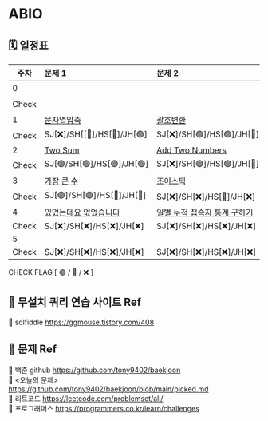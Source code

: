 # ABIO

## 🗓 일정표


|**주차**| **문제 1**                                   | **문제 2**                                  | **문제3**                                        |
| ---- |:-------------------------------------------|:------------------------------------------|:-----------------------------------------------|
|0     |                                            |                                           | [팰린드로미터](https://www.acmicpc.net/problem/4096) |
|Check |                                            |                                           | SJ[🟢]/SH[🟢]/HS[🟢]/JH[🟢]                    | 
|1     | [문자열압축](https://programmers.co.kr/learn/courses/30/lessons/60057) | [괄호변환](https://programmers.co.kr/learn/courses/30/lessons/60058) | [타겟넘버](https://programmers.co.kr/learn/courses/30/lessons/43165)      | 
|Check | SJ[❌]/SH[[🔺]/HS[🔺]/JH[🟢]                    | SJ[❌]/SH[🟢]/HS[🟢]/JH[🔺]                   | SJ[🟢]/SH[🟢]/HS[🔺]/JH[🟢]                        | 
|2     | [Two Sum](https://leetcode.com/problems/two-sum/) | [Add Two Numbers](https://leetcode.com/problems/add-two-numbers/) | [Reorder Data in Log Files](https://leetcode.com/problems/reorder-data-in-log-files/) | 
|Check | SJ[🟢/SH[🟢]/HS[🟢]/JH[🟢]                    | SJ[❌]/SH[🟢]/HS[🟢]/JH[🔺]                   | SJ[❌]/SH[🔺]/HS[❌]/JH[🔺]                        | 
|3     |[가장 큰 수](https://programmers.co.kr/learn/courses/30/lessons/42746)|[조이스틱](https://programmers.co.kr/learn/courses/30/lessons/42860)|[큰 수 만들기](https://programmers.co.kr/learn/courses/30/lessons/42883)| 
|Check | SJ[🟢]/SH[🟢]/HS[🔺]/JH[🔺]                    | SJ[❌]/SH[❌]/HS[🔺]/JH[❌]                   | SJ[❌]/SH[❌]/HS[🔺]/JH[❌]                        | 
|4     | [있었는데요 없었습니다](https://programmers.co.kr/learn/courses/30/lessons/59043) | [일별 누적 접속자 통계 구하기](http://www.gurubee.net/lecture/2955) | [오라클 계층구조 쿼리의 이해](http://www.gurubee.net/lecture/2223) | 
|Check | SJ[❌]/SH[❌]/HS[❌]/JH[❌]                    | SJ[❌]/SH[❌]/HS[❌]/JH[❌]                   | SJ[❌]/SH[❌]/HS[❌]/JH[❌]                        | 
|5     |                                               |                                              |                                                  | 
|Check | SJ[❌]/SH[❌]/HS[❌]/JH[❌]                    | SJ[❌]/SH[❌]/HS[❌]/JH[❌]                   | SJ[❌]/SH[❌]/HS[❌]/JH[❌]                        | 

  CHECK FLAG [ 🟢 / 🔺 / ❌ ] 
  
  
## 🔗 무설치 쿼리 연습 사이트 Ref
📁 sqlfiddle https://ggmouse.tistory.com/408 

## 🔗 문제 Ref
📁 백준 github https://github.com/tony9402/baekjoon  
📁 <오늘의 문제> https://github.com/tony9402/baekjoon/blob/main/picked.md  
📁 리트코드 https://leetcode.com/problemset/all/  
📁 프로그래머스 https://programmers.co.kr/learn/challenges  

  
  
  
  
  
  
